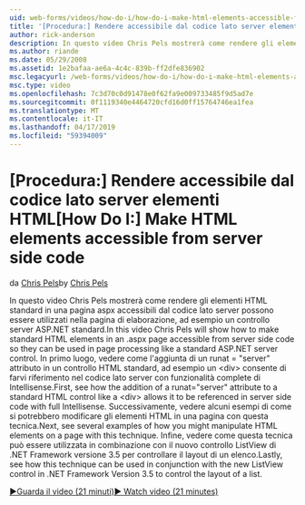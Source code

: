 ```yaml
---
uid: web-forms/videos/how-do-i/how-do-i-make-html-elements-accessible-from-server-side-code
title: '[Procedura:] Rendere accessibile dal codice lato server elementi HTML | Microsoft Docs'
author: rick-anderson
description: In questo video Chris Pels mostrerà come rendere gli elementi HTML standard in una pagina aspx accessibili dal codice lato server possono essere utilizzati nella pagina op...
ms.author: riande
ms.date: 05/29/2008
ms.assetid: 1e2bafaa-ae6a-4c4c-839b-ff2dfe836902
msc.legacyurl: /web-forms/videos/how-do-i/how-do-i-make-html-elements-accessible-from-server-side-code
msc.type: video
ms.openlocfilehash: 7c3d70c0d91478e0f62fa9e009733485f9d5ad7e
ms.sourcegitcommit: 0f1119340e4464720cfd16d0ff15764746ea1fea
ms.translationtype: MT
ms.contentlocale: it-IT
ms.lasthandoff: 04/17/2019
ms.locfileid: "59394009"
---
```

# <a name="how-do-i-make-html-elements-accessible-from-server-side-code"></a><span data-ttu-id="61787-103">[Procedura:] Rendere accessibile dal codice lato server elementi HTML</span><span class="sxs-lookup"><span data-stu-id="61787-103">[How Do I:] Make HTML elements accessible from server side code</span></span>

<span data-ttu-id="61787-104">da [Chris Pels](https://twitter.com/chrispels)</span><span class="sxs-lookup"><span data-stu-id="61787-104">by [Chris Pels](https://twitter.com/chrispels)</span></span>

<span data-ttu-id="61787-105">In questo video Chris Pels mostrerà come rendere gli elementi HTML standard in una pagina aspx accessibili dal codice lato server possono essere utilizzati nella pagina di elaborazione, ad esempio un controllo server ASP.NET standard.</span><span class="sxs-lookup"><span data-stu-id="61787-105">In this video Chris Pels will show how to make standard HTML elements in an .aspx page accessible from server side code so they can be used in page processing like a standard ASP.NET server control.</span></span> <span data-ttu-id="61787-106">In primo luogo, vedere come l'aggiunta di un runat = "server" attributo in un controllo HTML standard, ad esempio un &lt;div&gt; consente di farvi riferimento nel codice lato server con funzionalità complete di Intellisense.</span><span class="sxs-lookup"><span data-stu-id="61787-106">First, see how the addition of a runat="server" attribute to a standard HTML control like a &lt;div&gt; allows it to be referenced in server side code with full Intellisense.</span></span> <span data-ttu-id="61787-107">Successivamente, vedere alcuni esempi di come si potrebbero modificare gli elementi HTML in una pagina con questa tecnica.</span><span class="sxs-lookup"><span data-stu-id="61787-107">Next, see several examples of how you might manipulate HTML elements on a page with this technique.</span></span> <span data-ttu-id="61787-108">Infine, vedere come questa tecnica può essere utilizzata in combinazione con il nuovo controllo ListView di .NET Framework versione 3.5 per controllare il layout di un elenco.</span><span class="sxs-lookup"><span data-stu-id="61787-108">Lastly, see how this technique can be used in conjunction with the new ListView control in .NET Framework Version 3.5 to control the layout of a list.</span></span>

[<span data-ttu-id="61787-109">&#9654;Guarda il video (21 minuti)</span><span class="sxs-lookup"><span data-stu-id="61787-109">&#9654; Watch video (21 minutes)</span></span>](https://channel9.msdn.com/Blogs/ASP-NET-Site-Videos/how-do-i-make-html-elements-accessible-from-server-side-code)
